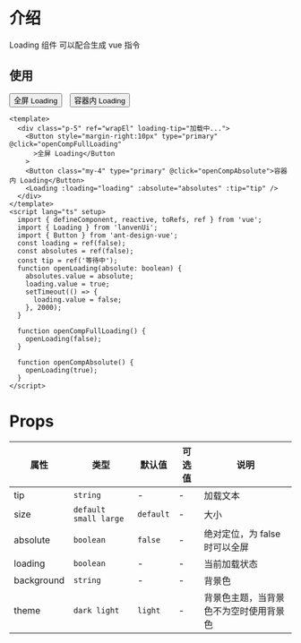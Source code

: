# 介绍

Loading 组件 可以配合生成 vue 指令

## 使用

<div class="p-5" ref="wrapEl"  loading-tip="加载中...">
    <Button style='margin-right:10px' type="primary" @click="openCompFullLoading">全屏 Loading</Button>
    <Button class="my-4" type="primary" @click="openCompAbsolute">容器内 Loading</Button>
    <Loading :loading="loading" :absolute="absolutes" :tip="tip" />
</div>

<script lang="ts" setup>
  import { defineComponent, reactive, toRefs, ref } from 'vue';
  import { Loading } from 'lanvenUi';
  import {Button} from 'ant-design-vue'
  const loading=ref(false)
  const absolutes=ref(false)
  const tip=ref('等待中')
  function openLoading(absolute: boolean) {
        absolutes.value = absolute;
        loading.value = true;
        setTimeout(() => {
        loading.value = false;
        }, 2000);
      }

  function openCompFullLoading() {
        openLoading(false);
      }

  function openCompAbsolute() {
        openLoading(true);
      }
</script>

```vue
<template>
  <div class="p-5" ref="wrapEl" loading-tip="加载中...">
    <Button style="margin-right:10px" type="primary" @click="openCompFullLoading"
      >全屏 Loading</Button
    >
    <Button class="my-4" type="primary" @click="openCompAbsolute">容器内 Loading</Button>
    <Loading :loading="loading" :absolute="absolutes" :tip="tip" />
  </div>
</template>
<script lang="ts" setup>
  import { defineComponent, reactive, toRefs, ref } from 'vue';
  import { Loading } from 'lanvenUi';
  import { Button } from 'ant-design-vue';
  const loading = ref(false);
  const absolutes = ref(false);
  const tip = ref('等待中');
  function openLoading(absolute: boolean) {
    absolutes.value = absolute;
    loading.value = true;
    setTimeout(() => {
      loading.value = false;
    }, 2000);
  }

  function openCompFullLoading() {
    openLoading(false);
  }

  function openCompAbsolute() {
    openLoading(true);
  }
</script>
```

# Props

| 属性       | 类型                  | 默认值    | 可选值 | 说明                                   |
| ---------- | --------------------- | --------- | ------ | -------------------------------------- |
| tip        | `string`              | -         | -      | 加载文本                               |
| size       | `default small large` | `default` | -      | 大小                                   |
| absolute   | `boolean`             | `false`   | -      | 绝对定位，为 false 时可以全屏          |
| loading    | `boolean`             | -         | -      | 当前加载状态                           |
| background | `string`              | -         | -      | 背景色                                 |
| theme      | `dark light`          | `light`   | -      | 背景色主题，当背景色不为空时使用背景色 |
